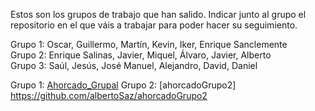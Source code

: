     
Estos son los grupos de trabajo que han salido. Indicar junto al grupo el repositorio en el que váis a trabajar para poder hacer su seguimiento. 

Grupo 1: Oscar, Guillermo, Martín, Kevin, Iker, Enrique Sanclemente  
Grupo 2: Enrique  Salinas, Javier, Miquel, Álvaro, Javier, Alberto  
Grupo 3: Saúl, Jesús, José Manuel, Alejandro, David, Daniel  
  
Grupo 1: [Ahorcado_Grupal](https://github.com/grupo1ed/Ahorcado_Grupal)
Grupo 2: [ahorcadoGrupo2] https://github.com/albertoSaz/ahorcadoGrupo2

